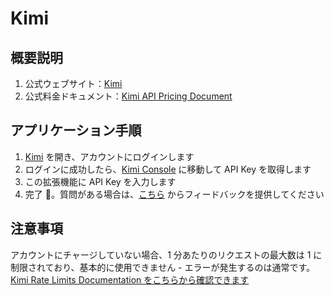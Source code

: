 # Kimi

## 概要説明

1. 公式ウェブサイト：[Kimi](https://platform.moonshot.cn/)
2. 公式料金ドキュメント：[Kimi API Pricing Document](https://platform.moonshot.cn/docs/pricing/chat#%E8%AE%A1%E8%B4%B9%E5%9F%BA%E6%9C%AC%E6%A6%82%E5%BF%B5)

## アプリケーション手順

1. [Kimi](https://platform.moonshot.cn/console/api-keys) を開き、アカウントにログインします
2. ログインに成功したら、[Kimi Console](https://platform.moonshot.cn/console/api-keys) に移動して API Key を取得します
3. この拡張機能に API Key を入力します
4. 完了 🎉。質問がある場合は、[こちら](https://github.com/immersive-translate/immersive-translate/issues/137) からフィードバックを提供してください

## 注意事項
アカウントにチャージしていない場合、1 分あたりのリクエストの最大数は 1 に制限されており、基本的に使用できません - エラーが発生するのは通常です。[Kimi Rate Limits Documentation をこちらから確認できます](https://platform.moonshot.cn/docs/pricing/limits)
